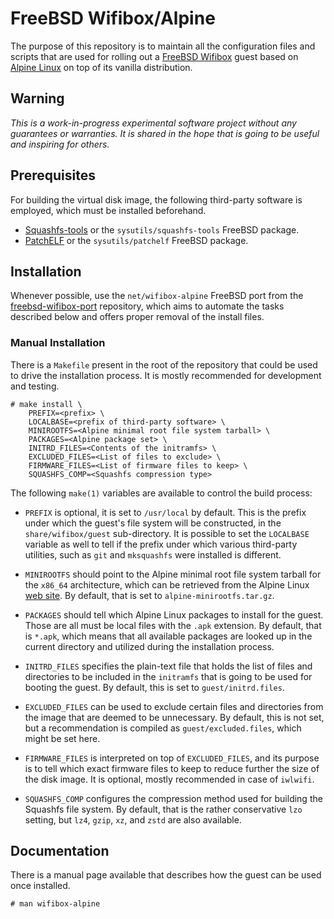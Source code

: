 # FreeBSD Wifibox/Alpine

The purpose of this repository is to maintain all the configuration
files and scripts that are used for rolling out a [FreeBSD Wifibox]
guest based on [Alpine Linux] on top of its vanilla distribution.

## Warning

*This is a work-in-progress experimental software project without any
guarantees or warranties.  It is shared in the hope that is going to
be useful and inspiring for others.*

## Prerequisites

For building the virtual disk image, the following third-party
software is employed, which must be installed beforehand.

- [Squashfs-tools] or the `sysutils/squashfs-tools` FreeBSD package.
- [PatchELF] or the `sysutils/patchelf` FreeBSD package. 

## Installation

Whenever possible, use the `net/wifibox-alpine` FreeBSD port from the
[freebsd-wifibox-port] repository, which aims to automate the tasks
described below and offers proper removal of the install files.

### Manual Installation

There is a `Makefile` present in the root of the repository that could
be used to drive the installation process.  It is mostly recommended
for development and testing.

```console
# make install \
	PREFIX=<prefix> \
	LOCALBASE=<prefix of third-party software> \
	MINIROOTFS=<Alpine minimal root file system tarball> \
	PACKAGES=<Alpine package set> \
	INITRD_FILES=<Contents of the initramfs> \
	EXCLUDED_FILES=<List of files to exclude> \
	FIRMWARE_FILES=<List of firmware files to keep> \
	SQUASHFS_COMP=<Squashfs compression type>
```

The following `make(1)` variables are available to control the build
process:

- `PREFIX` is optional, it is set to `/usr/local` by default.  This is
  the prefix under which the guest's file system will be constructed,
  in the `share/wifibox/guest` sub-directory.  It is possible to set
  the `LOCALBASE` variable as well to tell if the prefix under which
  various third-party utilities, such as `git` and `mksquashfs` were
  installed is different.

- `MINIROOTFS` should point to the Alpine minimal root file system
  tarball for the `x86_64` architecture, which can be retrieved from
  the Alpine Linux [web site](https://alpinelinux.org/downloads/).  By
  default, that is set to `alpine-minirootfs.tar.gz`.

- `PACKAGES` should tell which Alpine Linux packages to install for
  the guest.  Those are all must be local files with the `.apk`
  extension.  By default, that is `*.apk`, which means that all
  available packages are looked up in the current directory and
  utilized during the installation process.

- `INITRD_FILES` specifies the plain-text file that holds the list of
  files and directories to be included in the `initramfs` that is
  going to be used for booting the guest.  By default, this is set to
  `guest/initrd.files`.

- `EXCLUDED_FILES` can be used to exclude certain files and
  directories from the image that are deemed to be unnecessary.  By
  default, this is not set, but a recommendation is compiled as
  `guest/excluded.files`, which might be set here.

- `FIRMWARE_FILES` is interpreted on top of `EXCLUDED_FILES`, and its
  purpose is to tell which exact firmware files to keep to reduce
  further the size of the disk image.  It is optional, mostly
  recommended in case of `iwlwifi`.

- `SQUASHFS_COMP` configures the compression method used for building
  the Squashfs file system.  By default, that is the rather
  conservative `lzo` setting, but `lz4`, `gzip`, `xz`, and `zstd` are
  also available.

## Documentation

There is a manual page available that describes how the guest can be
used once installed.

```console
# man wifibox-alpine
```

[FreeBSD Wifibox]: https://github.com/pgj/freebsd-wifibox
[Alpine Linux]: https://alpinelinux.org/
[Squashfs-tools]: https://github.com/plougher/squashfs-tools
[PatchELF]: https://github.com/NixOS/patchelf
[freebsd-wifibox-port]: https://github.com/pgj/freebsd-wifibox-port/tree/squashfs-root

